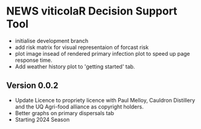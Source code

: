 # NEWS viticolaR Decision Support Tool

 * initialise development branch  
 * add risk matrix for visual representaion of forcast risk  
 * plot image insead of rendered primary infection plot to speed up page response 
 time.  
 * Add weather history plot to 'getting started' tab.
 
## Version 0.0.2
 * Update Licence to propriety licence with Paul Melloy, Cauldron Distillery and 
 the UQ Agri-food alliance as copyright holders.  
 * Better graphs on primary dispersals tab  
 * Starting 2024 Season  
